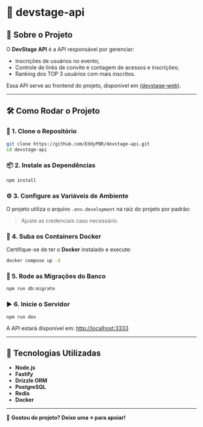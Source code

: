 # 🚀 devstage-api

## 📌 Sobre o Projeto

O **DevStage API** é a API responsável por gerenciar:

- Inscrições de usuários no evento;
- Controle de links de convite e contagem de acessos e inscrições;
- Ranking dos TOP 3 usuários com mais inscritos.

Essa API serve ao frontend do projeto, disponível em [(devstage-web)](https://github.com/EddyPBR/devstage-web).

---

## 🛠️ Como Rodar o Projeto

### 🔽 1. Clone o Repositório

```bash
git clone https://github.com/EddyPBR/devstage-api.git
cd devstage-api
```

### 📦 2. Instale as Dependências

```bash
npm install
```

### ⚙️ 3. Configure as Variáveis de Ambiente

O projeto utiliza o arquivo `.env.development` na raiz do projeto por padrão:
> Ajuste as credenciais caso necessário.

### 🐳 4. Suba os Containers Docker

Certifique-se de ter o **Docker** instalado e execute:

```bash
docker compose up -d
```

### 🚀 5. Rode as Migrações do Banco

```bash
npm run db:migrate
```

### ▶️ 6. Inicie o Servidor

```bash
npm run dev
```

A API estará disponível em: [http://localhost:3333](http://localhost:3333)

---

## 🎨 Tecnologias Utilizadas

- **Node.js**
- **Fastify**
- **Drizzle ORM**
- **PostgreSQL**
- **Redis**
- **Docker**

---

💙 **Gostou do projeto? Deixe uma ⭐ para apoiar!**
